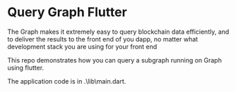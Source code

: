 # Query Graph Flutter

The Graph makes it extremely easy to query blockchain data efficiently, and to deliver the results to the front end of you dapp, no matter what development stack you are using for your front end

This repo demonstrates how you can query a subgraph running on Graph using flutter.

The application code is in .\lib\main.dart.